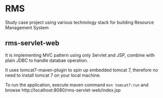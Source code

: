 # RMS
Study case project using various technology stack for building Resource Management System

## rms-servlet-web
It is implementing MVC pattern using only Servlet and JSP, combine with plain JDBC to handle databae operation.

It uses tomcat7-maven-plugin to spin up embedded tomcat 7, therefore no need to install tomcat 7 on your local machine. 

To run the application, execute maven command `mvn tomcat7:run` and browse http://localhost:8080/rms-servlet-web/index.jsp